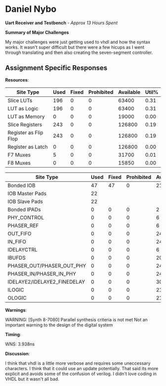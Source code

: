 # Daniel Nybo 

**Uart Receiver and Testbench** - *Approx 13 Hours Spent*

**Summary of Major Challenges**

My major challenges were just getting used to vhdl and how the syntax works. It wasn't super difficult but there were a few hicups as I went through translating and then also creating the seven-segment controller.

## Assignment Specific Responses

**Resources**:

| Site Type                  | Used | Fixed | Prohibited | Available | Util% |
|----------------------------|------|-------|------------|-----------|-------|
| Slice LUTs                 |  196 |     0 |          0 |     63400 |  0.31 |
| LUT as Logic               |  196 |     0 |          0 |     63400 |  0.31 |
| LUT as Memory              |    0 |     0 |          0 |     19000 |  0.00 |
| Slice Registers            |  243 |     0 |          0 |    126800 |  0.19 |
| Register as Flip Flop      |  243 |     0 |          0 |    126800 |  0.19 |
| Register as Latch          |    0 |     0 |          0 |    126800 |  0.00 |
| F7 Muxes                   |    5 |     0 |          0 |     31700 |  0.01 |
| F8 Muxes                   |    0 |     0 |          0 |     15850 |  0.00 |

| Site Type                  | Used | Fixed | Prohibited | Available | Util% |
|----------------------------|------|-------|------------|-----------|-------|
| Bonded IOB                 |   47 |    47 |          0 |       210 | 22.38 |
| IOB Master Pads            |   22 |       |            |           |       |
| IOB Slave Pads             |   22 |       |            |           |       |
| Bonded IPADs               |    0 |     0 |          0 |         2 |  0.00 |
| PHY_CONTROL                |    0 |     0 |          0 |         6 |  0.00 |
| PHASER_REF                 |    0 |     0 |          0 |         6 |  0.00 |
| OUT_FIFO                   |    0 |     0 |          0 |        24 |  0.00 |
| IN_FIFO                    |    0 |     0 |          0 |        24 |  0.00 |
| IDELAYCTRL                 |    0 |     0 |          0 |         6 |  0.00 |
| IBUFDS                     |    0 |     0 |          0 |       202 |  0.00 |
| PHASER_OUT/PHASER_OUT_PHY  |    0 |     0 |          0 |        24 |  0.00 |
| PHASER_IN/PHASER_IN_PHY    |    0 |     0 |          0 |        24 |  0.00 |
| IDELAYE2/IDELAYE2_FINEDELAY|    0 |     0 |          0 |       300 |  0.00 |
| ILOGIC                     |    0 |     0 |          0 |       210 |  0.00 |
| OLOGIC                     |    0 |     0 |          0 |       210 |  0.00 |


**Warnings**:

WARNING: [Synth 8-7080] Parallel synthesis criteria is not met
Not an important warning to the design of the digital system

**Timing**:

WNS: 3.938ns

**Discussion**:

I think that vhdl is a little more verbose and requires some uneccessary characters. I think that it could use an update potentially. That said its more explicit and avoids some of the confusion of verilog. I didn't love coding in VHDL but it wasn't all bad. 